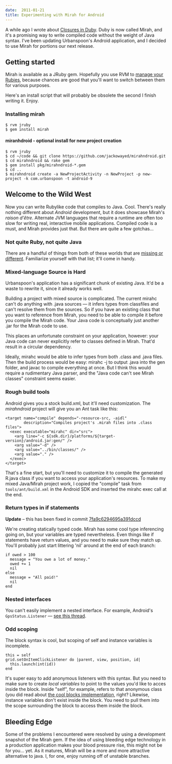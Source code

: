 ```yaml
---
date:  2011-01-21
title: Experimenting with Mirah for Android
---
```

A while ago I wrote about [Closures in Duby](../closures-in-java-ruby-and-duby/). Duby is now called Mirah, and it's a promising way to write compiled code without the weight of Java syntax. I've been updating Urbanspoon's Android application, and I decided to use Mirah for portions our next release.

## Getting started

Mirah is available as a JRuby gem. Hopefully you use RVM to [manage your Rubies](http://rvm.beginrescueend.com/), because chances are good that you'll want to switch between them for various purposes.

Here's an install script that will probably be obsolete the second I finish writing it. Enjoy.

### Installing mirah

    $ rvm jruby
    $ gem install mirah

#### miranhdroid - optional install for new project creation

    $ rvm jruby
    $ cd ~/code && git clone https://github.com/jackowayed/mirahndroid.git
    $ cd mirahndroid && rake gem
    $ gem install pkg/mirahndroid-*.gem
    $ cd ..
    $ mirahndroid create -a NewProjectActivity -n NewProject -p new-project -k com.urbanspoon -t android-9

## Welcome to the Wild West

Now you can write Rubylike code that compiles to Java. Cool. There's really nothing different about *Android* development, but it does showcase Mirah's *raison d'être*. Alternate JVM languages that require a runtime are often too slow for writing real, interactive mobile applications. Compiled code is a must, and Mirah provides just that. But there are quite a few gotchas...

### Not quite Ruby, not quite Java

There are a handful of things from both of these worlds that are [missing or different](https://gist.github.com/704274). Familiarize yourself with that list; it'll come in handy.

### Mixed-language Source is Hard

Urbanspoon's application has a significant chunk of existing Java. It'd be a waste to rewrite it, since it already works well.

Building a project with mixed source is complicated. The current mirahc can't do anything with .java sources &mdash; it infers types from classfiles and can't resolve them from the sources. So if you have an existing class that you want to reference from Mirah, you need to be able to compile it before you compile the Mirah code. Your Java code is conceptually just another .jar for the Mirah code to use.

This places an unfortunate constraint on your application, however: your Java code can never explicitly refer to classes defined in Mirah. That'd result in a circular dependency.

Ideally, mirahc would be able to infer types from both .class and .java files. Then the build process would be easy: mirahc -j to output .java into the gen folder, and javac to compile everything at once. But I think this would require a rudimentary Java parser, and the "Java code can't see Mirah classes" constraint seems easier.

### Rough build tools

Android gives you a stock build.xml, but it'll need customization. The *mirahndroid* project will give you an Ant task like this:

    <target name="compile" depends="-resource-src, -aidl"
            description="Compiles project's .mirah files into .class files">
      <exec executable="mirahc" dir="src">
        <arg line="-c ${sdk.dir}/platforms/${target-version}/android.jar:gen/" />
        <arg value="-d" />
        <arg value="../bin/classes/" />
        <arg value="." />
      </exec>
    </target>
    
That's a fine start, but you'll need to customize it to compile the generated R.java class if you want to access your application's resources. To make my mixed Java/Mirah project work, I copied the "compile" task from `tools/ant/build.xml` in the Android SDK and inserted the mirahc exec call at the end.

### Return types in if statements

**Update** &ndash; this has been fixed in commit [7fa9c6294695a391dccd](https://github.com/mirah/mirah/commit/7fa9c6294695a391dccdd3364f01c5c2213959bf)

We're creating statically typed code. Mirah has some cool type inferencing going on, but your variables are typed nevertheless. Even things like if statements have return values, and you need to make sure they match up. You'll probably just start littering 'nil' around at the end of each branch:

    if owed > 100
      message = "You owe a lot of money."
      owed += 1
      nil
    else
      message = "All paid!"
      nil
    end

### Nested interfaces

You can't easily implement a nested interface. For example, Android's `GpsStatus.Listener` &mdash; [see this thread](http://groups.google.com/group/mirah/browse_thread/thread/a86cf47e5f65619f).

### Odd scoping

The block syntax is cool, but scoping of self and instance variables is incomplete.

    this = self
    grid.setOnItemClickListener do |parent, view, position, id|
      this.launch(int(id))
    end

It's super easy to add anonymous listeners with this syntax. But you need to make sure to create *local variables* to point to the values you'd like to acces inside the block. Inside "self", for example, refers to that anonymous class (you did read about [the cool blocks implementation](../closures-in-java-ruby-and-duby/), right? Likewise, instance variables don't exist inside the block. You need to pull them into the scope surrounding the block to access them inside the block.

## Bleeding Edge

Some of the problems I encountered were resolved by using a development snapshot of the Mirah gem. If the idea of using bleeding edge technology in a production application makes your blood pressure rise, this might not be for you... yet. As it matures, Mirah will be a more and more attractive alternative to java. I, for one, enjoy running off of unstable branches.

